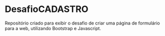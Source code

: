 # DesafioCADASTRO
Repositório criado para exibir o desafio de criar uma página de formulário para a web, utilizando Bootstrap e Javascript.
